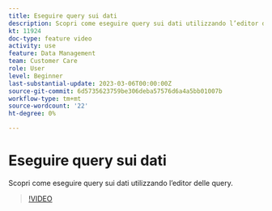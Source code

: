 ```yaml
---
title: Eseguire query sui dati
description: Scopri come eseguire query sui dati utilizzando l’editor delle query.
kt: 11924
doc-type: feature video
activity: use
feature: Data Management
team: Customer Care
role: User
level: Beginner
last-substantial-update: 2023-03-06T00:00:00Z
source-git-commit: 6d5735623759be306deba57576d6a4a5bb01007b
workflow-type: tm+mt
source-wordcount: '22'
ht-degree: 0%

---
```



# Eseguire query sui dati

Scopri come eseguire query sui dati utilizzando l’editor delle query.

>[!VIDEO](https://video.tv.adobe.com/v/3415814?quality=12)
